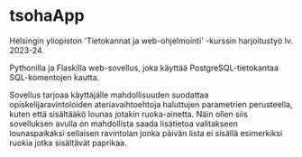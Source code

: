 # tsohaApp
Helsingin yliopiston 'Tietokannat ja web-ohjelmointi' -kurssin harjoitustyö lv. 2023-24.

Pythonilla ja Flaskilla web-sovellus, joka käyttää PostgreSQL-tietokantaa SQL-komentojen kautta.

Sovellus tarjoaa käyttäjälle mahdollisuuden suodattaa opiskelijaravintoloiden ateriavaihtoehtoja haluttujen parametrien perusteella, kuten että sisältääkö lounas jotakin ruoka-ainetta. Näin ollen siis sovelluksen avulla on mahdollista saada lisätietoa valitakseen lounaspaikaksi sellaisen ravintolan jonka päivän lista ei sisällä esimerkiksi ruokia jotka sisältävät paprikaa.
